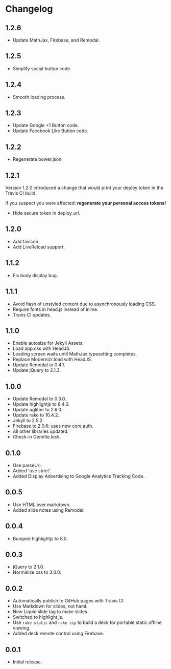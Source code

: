# Changelog

## 1.2.6

- Update MathJax, Firebase, and Remodal.

## 1.2.5

- Simplify social button code.

## 1.2.4

- Smooth loading process.

## 1.2.3

- Update Google +1 Button code.
- Update Facebook Like Button code.

## 1.2.2

- Regenerate bower.json.

## 1.2.1

Version 1.2.0 introduced a change that would
print your deploy token in the Travis CI build.

If you suspect you were affected:
**regenerate your personal access tokens!**

- Hide secure token in deploy_url.

## 1.2.0

- Add favicon.
- Add LiveReload support.

## 1.1.2

- Fix body display bug.

## 1.1.1

- Avoid flash of unstyled content due to asynchronously loading CSS.
- Require fonts in head.js instead of inline.
- Travis CI updates.

## 1.1.0

- Enable autosize for Jekyll Assets.
- Load app.css with HeadJS.
- Loading screen waits until MathJax typesetting completes.
- Replace Modernizr.load with HeadJS.
- Update Remodal to 0.4.1.
- Update jQuery to 2.1.3.

## 1.0.0

- Update Remodal to 0.3.0.
- Update highlightjs to 8.4.0.
- Update uglifier to 2.6.0.
- Update rake to 10.4.2.
- Jekyll to 2.5.2.
- Firebase to 2.0.6: uses new core auth.
- All other libraries updated.
- Check-in Gemfile.lock.

## 0.1.0

- Use parseUri.
- Added 'use strict'.
- Added Display Advertising to Google Analytics Tracking Code.

## 0.0.5

- Use HTML over markdown.
- Added slide notes using Remodal.

## 0.0.4

- Bumped highlightjs to 8.0.

## 0.0.3

- jQuery to 2.1.0.
- Normalize.css to 3.0.0.

## 0.0.2

- Automatically publish to GitHub pages with Travis CI.
- Use Markdown for slides, not haml.
- New Liquid slide tag to make slides.
- Switched to highlight.js.
- Use `rake static` and `rake zip` to build a
  deck for portable static offline viewing.
- Added deck remote control using Firebase.

## 0.0.1

- Initial release.

